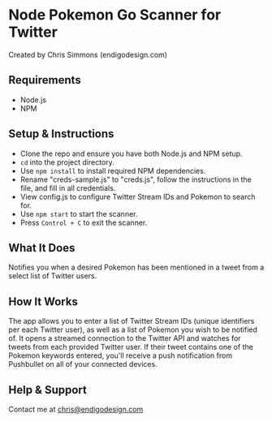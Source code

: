 # Node Pokemon Go Scanner for Twitter

Created by Chris Simmons (endigodesign.com)

## Requirements

* Node.js
* NPM

## Setup & Instructions

* Clone the repo and ensure you have both Node.js and NPM setup.
* `cd` into the project directory.
* Use `npm install` to install required NPM dependencies.
* Rename "creds-sample.js" to "creds.js", follow the instructions in the file, and fill in all credentials.
* View config.js to configure Twitter Stream IDs and Pokemon to search for.
* Use `npm start` to start the scanner.
* Press `Control + C` to exit the scanner.

## What It Does

Notifies you when a desired Pokemon has been mentioned in a tweet from a select list of Twitter users.

## How It Works

The app allows you to enter a list of Twitter Stream IDs (unique identifiers per each Twitter user), as well as a list of Pokemon you wish to be notified of. It opens a streamed connection to the Twitter API and watches for tweets from each provided Twitter user. If their tweet contains one of the Pokemon keywords entered, you'll receive a push notification from Pushbullet on all of your connected devices.

## Help & Support

Contact me at chris@endigodesign.com